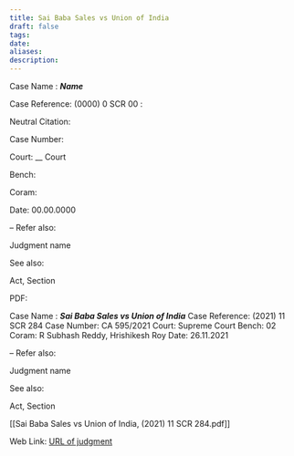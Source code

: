 ```yaml
---
title: Sai Baba Sales vs Union of India
draft: false
tags: 
date: 
aliases: 
description:
---
```

Case Name : ***Name***

Case Reference: (0000) 0 SCR 00 :  

Neutral Citation:

Case Number: 

Court: __ Court

Bench: 

Coram:

Date: 00.00.0000

–
Refer also:

Judgment name

See also:
 
Act, Section

PDF:


Case Name : ***Sai Baba Sales vs Union of India***
Case Reference: (2021) 11 SCR 284
Case Number: CA 595/2021
Court: Supreme Court
Bench: 02
Coram: R Subhash Reddy, Hrishikesh Roy
Date: 26.11.2021


–
Refer also:

Judgment name

See also:
 
Act, Section

[[Sai Baba Sales vs Union of India, (2021) 11 SCR 284.pdf]]

Web Link: <a href="/All judgments/to be filled.pdf" target="_blank">URL of judgment</a>